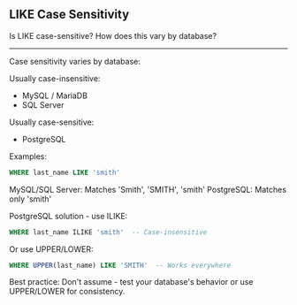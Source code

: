 ## LIKE Case Sensitivity

Is LIKE case-sensitive? How does this vary by database?

---

Case sensitivity varies by database:

Usually case-insensitive:
- MySQL / MariaDB
- SQL Server

Usually case-sensitive:
- PostgreSQL

Examples:
```sql
WHERE last_name LIKE 'smith'
```

MySQL/SQL Server: Matches 'Smith', 'SMITH', 'smith'
PostgreSQL: Matches only 'smith'

PostgreSQL solution - use ILIKE:
```sql
WHERE last_name ILIKE 'smith'  -- Case-insensitive
```

Or use UPPER/LOWER:
```sql
WHERE UPPER(last_name) LIKE 'SMITH'  -- Works everywhere
```

Best practice: Don't assume - test your database's behavior or use UPPER/LOWER for consistency.

